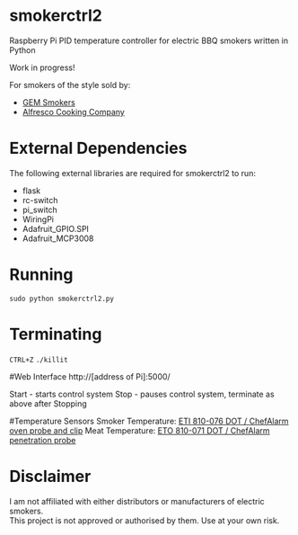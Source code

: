 # smokerctrl2
Raspberry Pi PID temperature controller for electric BBQ smokers written in Python

Work in progress!

For smokers of the style sold by:
* [GEM Smokers](https://www.gemsmokers.co.uk/product/gem-2-tier-electric-smoker/)
* [Alfresco Cooking Company](https://www.alfrescocookingcompany.co.uk/product-page/copy-of-electric-smoker-1100w)

# External Dependencies
The following external libraries are required for smokerctrl2 to run:
* flask
* rc-switch
* pi_switch
* WiringPi
* Adafruit_GPIO.SPI
* Adafruit_MCP3008

# Running
`sudo python smokerctrl2.py`

# Terminating
`CTRL+Z`
`./killit`

#Web Interface
http://[address of Pi]:5000/

Start - starts control system
Stop - pauses control system, terminate as above after Stopping

#Temperature Sensors
Smoker Temperature: [ETI 810-076 DOT / ChefAlarm oven probe and clip](https://thermometer.co.uk/probes-leads-fittings/1186-dot-oven-probe-and-clip.html?search_query=%09810-076&results=1)
Meat Temperature: [ETO 810-071 DOT / ChefAlarm penetration probe](https://thermometer.co.uk/probes-leads-fittings/1100-dot-chefalarm-penetration-probe.html?search_query=%09810-071+%09+&results=3)

# Disclaimer
I am not affiliated with either distributors or manufacturers of electric smokers.  
This project is not approved or authorised by them.  Use at your own risk.
